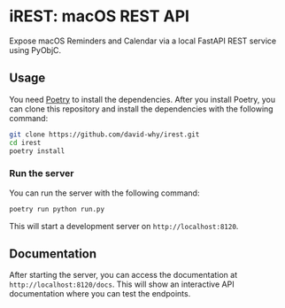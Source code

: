 # iREST: macOS REST API

Expose macOS Reminders and Calendar via a local FastAPI REST service using PyObjC.

## Usage

You need [Poetry](https://python-poetry.org/docs/#installation) to install the dependencies. After you install Poetry, you can clone this repository and install the dependencies with the following command:

```bash
git clone https://github.com/david-why/irest.git
cd irest
poetry install
```

### Run the server

You can run the server with the following command:

```bash
poetry run python run.py
```

This will start a development server on `http://localhost:8120`.

## Documentation

After starting the server, you can access the documentation at `http://localhost:8120/docs`. This will show an interactive API documentation where you can test the endpoints.
